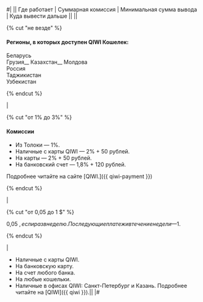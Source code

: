 #|
|| Где работает | Суммарная комиссия | Минимальная сумма вывода | Куда вывести дальше ||
|| 

{% cut "не везде" %}

#### Регионы, в которых доступен QIWI Кошелек:

Беларусь  
Грузия__
Казахстан__
Молдова  
Россия  
Таджикистан  
Узбекистан

{% endcut %}

 | 

{% cut "от 1% до 3%" %}

#### Комиссии

- Из Толоки — 1%.
- Наличные с карты QIWI — 2% + 50 рублей.
- На карты — 2% + 50 рублей.
- На банковский счет — 1,8% + 120 рублей.

Подробнее читайте на сайте [QIWI.]({{ qiwi-payment }})

{% endcut %}

 | 

{% cut "от 0,05 до 1 $" %}

0,05 $, если раз в неделю. Последующие платежи в течение недели — 1 $.

{% endcut %}

 | 
- Наличные с карты QIWI.
- На банковскую карту.
- На счет любого банка.
- На любые кошельки.
- Наличные в офисах QIWI: Санкт-Петербург и Казань.
 Подробнее читайте на [QIWI]({{ qiwi }}).||
 |#

